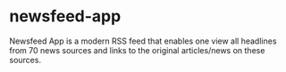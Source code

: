 # newsfeed-app
Newsfeed App is a modern RSS feed that enables one view all headlines from 70 news sources and links to the original articles/news on these sources.
